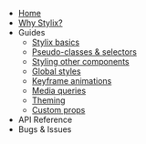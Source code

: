 - [Home](/)
- [Why Stylix?](/why-stylix)
- Guides
  - [Stylix basics](/basics)
  - [Pseudo-classes & selectors](/selectors)
  - [Styling other components](/other-components)
  - [Global styles](/global-styles)
  - [Keyframe animations](/keyframes)
  - [Media queries](/media-queries)
  - [Theming](/themes)
  - [Custom props](/custom-props)
- API Reference
- Bugs & Issues
